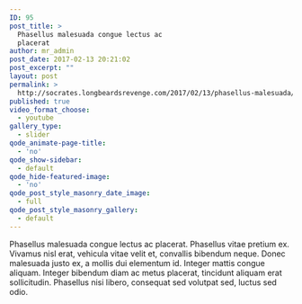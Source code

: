 ```yaml
---
ID: 95
post_title: >
  Phasellus malesuada congue lectus ac
  placerat
author: mr_admin
post_date: 2017-02-13 20:21:02
post_excerpt: ""
layout: post
permalink: >
  http://socrates.longbeardsrevenge.com/2017/02/13/phasellus-malesuada/
published: true
video_format_choose:
  - youtube
gallery_type:
  - slider
qode_animate-page-title:
  - 'no'
qode_show-sidebar:
  - default
qode_hide-featured-image:
  - 'no'
qode_post_style_masonry_date_image:
  - full
qode_post_style_masonry_gallery:
  - default
---
```

Phasellus malesuada congue lectus ac placerat. Phasellus vitae pretium ex. Vivamus nisl erat, vehicula vitae velit et, convallis bibendum neque. Donec malesuada justo ex, a mollis dui elementum id. Integer mattis congue aliquam. Integer bibendum diam ac metus placerat, tincidunt aliquam erat sollicitudin. Phasellus nisi libero, consequat sed volutpat sed, luctus sed odio.